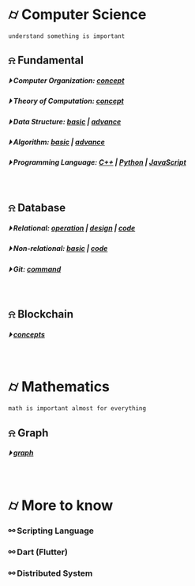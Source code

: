 

# &#x232d; Computer Science
```
understand something is important
```

## &#x237e; Fundamental
##### &#x23f5; Computer Organization: [concept](./fundamental/Computer_Organization.md)
##### &#x23f5; Theory of Computation: [concept](./fundamental/TOC.md)
##### &#x23f5; Data Structure: [basic](./fundamental/data_structure/dataStructureBasic.md) | [advance](./fundamental/data_structure/dataStructureAdvanced.md)
##### &#x23f5; Algorithm: [basic](./fundamental/algorithm/basicAlgorithm.md) | [advance]()
##### &#x23f5; Programming Language: [C++](./fundamental/programming_language/conceptC++.md) | [Python]() | [JavaScript](./fundamental/programming_language/JS/)
<br />

## &#x237e; Database 
##### &#x23f5; Relational: [operation](./database/RDBMS/Roperation.md) | [design](./database/RDBMS/Rdesign.md) | [code](./database/RDBMS/sql/)
##### &#x23f5; Non-relational: [basic](./database/NoSQL/basic.md) | [code](./database/NoSQL/nosql/)
##### &#x23f5; Git: [command](./database/Git.md)
<br />

## &#x237e; Blockchain 
##### &#x23f5; [concepts](./blockchain/blockchain-concept.md)
<br />

# &#x232d; Mathematics
```
math is important almost for everything
```

## &#x237e; Graph
##### &#x23f5; [graph]()
<br />

# &#x232d; More to know

### &#x26af; Scripting Language
### &#x26af; Dart (Flutter)
### &#x26af; Distributed System
